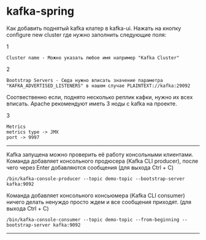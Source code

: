# kafka-spring

Как добавить поднятый kafka клатер в kafka-ui. Нажать на кнопку configure new cluster где нужно заполнить следующие поля:

1

    Cluster name - Можно указать любое имя например "Kafka Cluster"

2

    Bootstrap Servers - Сюда нужно вписать значение параметра "KAFKA_ADVERTISED_LISTENERS" в нашем случае PLAINTEXT://kafka:29092


 Соотвественно если, поднято несколько реплик кафки, нужно их всех вписать. Apache рекомендуют иметь 3 ноды с kafka на проекте.

3

    Metrics
    metrics type -> JMX
    port -> 9997


----------------------------------------------------------------------------------------------------    
Kafka запущена можно проверить её работу консольными клиентами.
Команда добавляет консольного продюсера (Kafka CLI producer), после чего через Enter добавляются сообщения (для выхода Ctrl + C)

    /bin/kafka-console-producer --topic demo-topic --bootstrap-server kafka:9092
    
Команда добавляет консольного консьюмера (Kafka CLI consumer) ничего делать ненуждо просто ждем и все сообщения приходят. (для выхода Ctrl + C)

    /bin/kafka-console-consumer --topic demo-topic --from-beginning --bootstrap-server kafka:9092


----------------------------------------------------------------------------------------------------    

